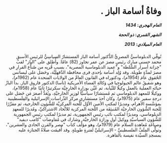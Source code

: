 <h1 dir="rtl">وفاةُ أسامة الباز .</h1>

<h5 dir="rtl">العام الهجري:  1434

الشهر القمري: ذو الحجة

العام الميلادي: 2013</h5>

<p dir="rtl">تُوفِّي الدبلوماسيُّ المصرِيُّ الدُّكتور أسامة الباز المستشارُ السياسِيُّ للرئيسِ الأسبقِ محمد حسني مبارك رئيسِ مصرَ عن عمر تجاوز (82) عامًا. وأُطلق على "الباز" لقبُ "خِزانة أسرار السُّلطة" و"عميد الدبلوماسية المصرية"، بسببِ قُربِه من صُناَّع القرارِ في مصرَ لمدَّةٍ طويلة. وقد وُلِد أسامة بإحدى قرى محافظة الدَّقهلِيَّة، وحَصَل على ليسانس الحُقوق عامَ (1954م)، ودكتوراه في القانون العامِّ من الولايات المتحدة عام (1962م)، وهو شقيقُ عالم الجيولوجيا في وَكالةِ الفضاءِ الأمريكية (ناسا) الدكتور فاروق الباز. بدأ البازُ حياتَه العمليةَ بالعملِ وكيلًا للنِّيابة، ثم عُيِّن بوِزارة الخارِجِيَّة سكرتيرًا ثانيًا عامَ (1958م)، ووكيلًا للمعهدِ الدبلوماسي ثم مُستشارًا سياسيًّا لوزيرِ الخارجيَّةِ، ويُعَدُّ أصغرَ مَن حَصَل على درجةِ سفير عامَ (1975م). وكان أحدَ مستشارِي مركزِ الدِّراسات الإسرائيلية والفِلَسطينية بمؤسَّسة الأهرام، ومديرًا لمكتبِ الأمينِ الأوَّل للَّجنة المركزيَّة للشُّؤون الخارجية، ثم مقرِّرًا لِلَجنة الشُّؤون الخارجيَّة المُنبثِقَة من اللجنة المركزية للاتِّحاد الاشتراكيِّ، ومُديرًا للمعهدِ الدبلوماسي، ومديرًا لمكتب نائبِ رئيسِ الجمهورية، ثم مديرًا لمكتبِ رئيسِ الجمهورية للشُّؤون السياسيَّةِ ووكيلَ أولِ وزارَةِ الخارجيَّة. وشارك في مُفاوضات "كامب ديفيد" وصياغَةِ مُعاهدةِ السلام عامَ (1979م)، وهو مؤلِّف كتاب "مصر والقرن الحادي والعشرين"، وتولَّى المِلَفَّ الفلسطينيِّ - الإسرائيليِّ لفترةٍ طويلةٍ. وقد أُقيمَت صلاةُ الجنازة عليه بمسجدِ السيِّدة نفيسة بالقاهرة.</p></br>
